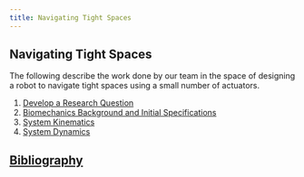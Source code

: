 ```yaml
---
title: Navigating Tight Spaces
---
```


## Navigating Tight Spaces

The following describe the work done by our team in the space of designing a robot to navigate tight spaces using a small number of actuators. 


1. [Develop a Research Question](Question/Question)
2. [Biomechanics Background and Initial Specifications](Biomechanics/Biomechanics)
3. [System Kinematics](Kinematics/Kinematics)
4. [System Dynamics](Dynamics/Dynamics)

## [Bibliography](/bibliography)
